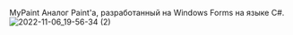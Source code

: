 MyPaint
Аналог Paint'a, разработанный на Windows Forms на языке C#.
![2022-11-06_19-56-34 (2)](https://user-images.githubusercontent.com/63184742/200178328-58573384-a47e-44e3-a7f1-7e66e98becc3.png)
